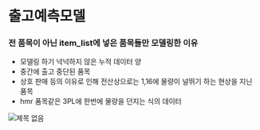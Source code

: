 # 출고예측모델

### 전 품목이 아닌 item_list에 넣은 품목들만 모델링한 이유
- 모델링 하기 넉넉하지 않은 누적 데이터 양
- 중간에 출고 중단된 품목
- 상호 판매 등의 이유로 인해 전산상으로는 1,16에 물량이 널뛰기 하는 현상을 지닌 품목
- hmr 품목같은 3PL에 한번에 물량을 던지는 식의 데이터

![제목 없음](https://user-images.githubusercontent.com/90332437/221479592-8aec4827-77ad-4fdb-93d2-d03a4795b3fc.png)
